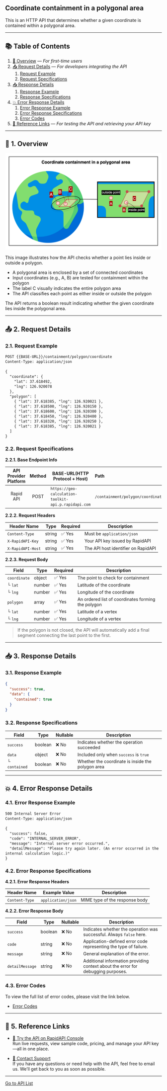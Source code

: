 ## Coordinate containment in a polygonal area

This is an HTTP API that determines whether a given coordinate is contained within a polygonal area.

---

## 📚 Table of Contents

1. [🧭 Overview](#-1-overview) — *For first-time users*
2. [📤 Request Details](#-2-request-details) — *For developers integrating the API*
    1. [Request Example](#21-request-example)
    2. [Request Specifications](#22-request-specifications)
3. [📥 Response Details](#-3-response-details)
    1. [Response Example](#31-response-example)
    2. [Response Specifications](#32-response-specifications)
4. [💥 Error Response Details](#-4-error-response-details)
    1. [Error Response Example](#41-error-response-example)
    2. [Error Response Specifications](#42-error-response-specifications)
    3. [Error Codes](#43-error-codes)
5. [🔗 Reference Links](#-5-reference-links) — *For testing the API and retrieving your API key*

---

## 🧭 1. Overview

![coordinate-containment-in-a-polygonal-area](./img/coordinate-containment-in-a-polygonal-area.png)

This image illustrates how the API checks whether a point lies inside or outside a polygon.

- A polygonal area is enclosed by a set of connected coordinates
- Input coordinates (e.g., A, B) are tested for containment within the polygon
- The label C visually indicates the entire polygon area
- The API classifies each point as either inside or outside the polygon

The API returns a boolean result indicating whether the given coordinate lies inside the polygonal area.

---

## 📤 2. Request Details

### 2.1. Request Example

```http request
POST {{BASE-URL}}/containment/polygon/coordinate
Content-Type: application/json

{
  "coordinate": {
    "lat": 37.618492,
    "lng": 126.920078
  },
  "polygon": [
    { "lat": 37.618385, "lng": 126.920021 },
    { "lat": 37.618500, "lng": 126.920150 },
    { "lat": 37.618600, "lng": 126.920300 },
    { "lat": 37.618450, "lng": 126.920400 },
    { "lat": 37.618320, "lng": 126.920250 },
    { "lat": 37.618385, "lng": 126.920021 } 
  ]
}
```

### 2.2. Request Specifications

**2.2.1. Base Endpoint Info**

| API Provider Platform | Method | BASE-URL(HTTP Protocol + Host)                       | Path                              |
|:---------------------:|:------:|------------------------------------------------------|:----------------------------------|
|       Rapid API       |  POST  | `https://geo-calculation-toolkit-api.p.rapidapi.com` | `/containment/polygon/coordinate` |

**2.2.2. Request Headers**

| Header Name       | Type   | Required | Description                         |
|-------------------|--------|----------|-------------------------------------|
| `Content-Type`    | string | ✅ Yes    | Must be `application/json`          |
| `X-RapidAPI-Key`  | string | ✅ Yes    | Your API key issued by RapidAPI     |
| `X-RapidAPI-Host` | string | ✅ Yes    | The API host identifier on RapidAPI |

**2.2.3. Request Body**

| Field        | Type   | Required | Description                                        |
|--------------|--------|----------|----------------------------------------------------|
| `coordinate` | object | ✅ Yes    | The point to check for containment                 |
| └ `lat`      | number | ✅ Yes    | Latitude of the coordinate                         |
| └ `lng`      | number | ✅ Yes    | Longitude of the coordinate                        |
| `polygon`    | array  | ✅ Yes    | An ordered list of coordinates forming the polygon |
| └ `lat`      | number | ✅ Yes    | Latitude of a vertex                               |
| └ `lng`      | number | ✅ Yes    | Longitude of a vertex                              |

> If the polygon is not closed, the API will automatically add a final segment connecting the last point to the first.

---

## 📥 3. Response Details

### 3.1. Response Example

```json
{
  "success": true,
  "data": {
    "contained": true
  }
}
```

### 3.2. Response Specifications

| Field         | Type    | Nullable | Description                                       |
|---------------|---------|----------|---------------------------------------------------|
| `success`     | boolean | ❌ No     | Indicates whether the operation succeeded         |
| `data`        | object  | ❌ No     | Included only when `success` is `true`            |
| └ `contained` | boolean | ❌ No     | Whether the coordinate is inside the polygon area |

---

## 💥 4. Error Response Details

### 4.1. Error Response Example

```http request
500 Internal Server Error
Content-Type: application/json

{
  "success": false,
  "code": "INTERNAL_SERVER_ERROR",
  "message": "Internal server error occurred.",
  "detailMessage": "Please try again later. (An error occurred in the internal calculation logic.)"
}
```

### 4.2. Error Response Specifications

**4.2.1. Error Response Headers**

| Header Name    | Example Value      | Description                    |
|----------------|--------------------|--------------------------------|
| `Content-Type` | `application/json` | MIME type of the response body |

**4.2.2. Error Response Body**

| Field           | Type    | Nullable | Description                                                                      |
|-----------------|---------|----------|----------------------------------------------------------------------------------|
| `success`       | boolean | ❌ No     | Indicates whether the operation was successful. Always `false` here.             |
| `code`          | string  | ❌ No     | Application-defined error code representing the type of failure.                 |
| `message`       | string  | ❌ No     | General explanation of the error.                                                |
| `detailMessage` | string  | ❌ No     | Additional information providing context about the error for debugging purposes. |

### 4.3. Error Codes

To view the full list of error codes, please visit the link below.

- [Error Codes](./common/error-codes.md)

---

## 🔗 5. Reference Links

- [🚀 Try the API on RapidAPI Console](https://rapidapi.com/pepper-craft1-pepper-craft-default/api/geo-calculation-toolkit-api)  
  Run live requests, view sample code, pricing, and manage your API key—all in one place.


- [💬 Contact Support](mailto:peppercraft40@gmail.com)  
  If you have any questions or need help with the API, feel free to email us. We’ll get back to you as soon as possible.

---

[Go to API List](../README)